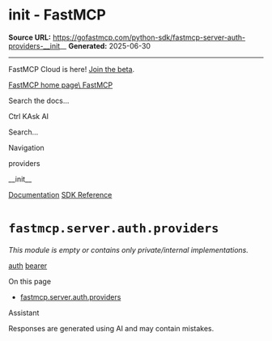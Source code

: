 # __init__ - FastMCP

**Source URL:** https://gofastmcp.com/python-sdk/fastmcp-server-auth-providers-__init__
**Generated:** 2025-06-30

---

FastMCP Cloud is here! [Join the beta](https://fastmcp.link/x0Kyhy2).

[FastMCP home page\\
FastMCP](https://gofastmcp.com/)

Search the docs...

Ctrl KAsk AI

Search...

Navigation

providers

\_\_init\_\_

[Documentation](https://gofastmcp.com/getting-started/welcome) [SDK Reference](https://gofastmcp.com/python-sdk/fastmcp-exceptions)

# [​](https://gofastmcp.com/python-sdk/fastmcp-server-auth-providers-__init__\#fastmcp-server-auth-providers)  `fastmcp.server.auth.providers`

_This module is empty or contains only private/internal implementations._

[auth](https://gofastmcp.com/python-sdk/fastmcp-server-auth-auth) [bearer](https://gofastmcp.com/python-sdk/fastmcp-server-auth-providers-bearer)

On this page

- [fastmcp.server.auth.providers](https://gofastmcp.com/python-sdk/fastmcp-server-auth-providers-__init__#fastmcp-server-auth-providers)

Assistant

Responses are generated using AI and may contain mistakes.